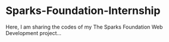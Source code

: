 # Sparks-Foundation-Internship
Here, I am sharing the codes of my The Sparks Foundation Web Development project...
